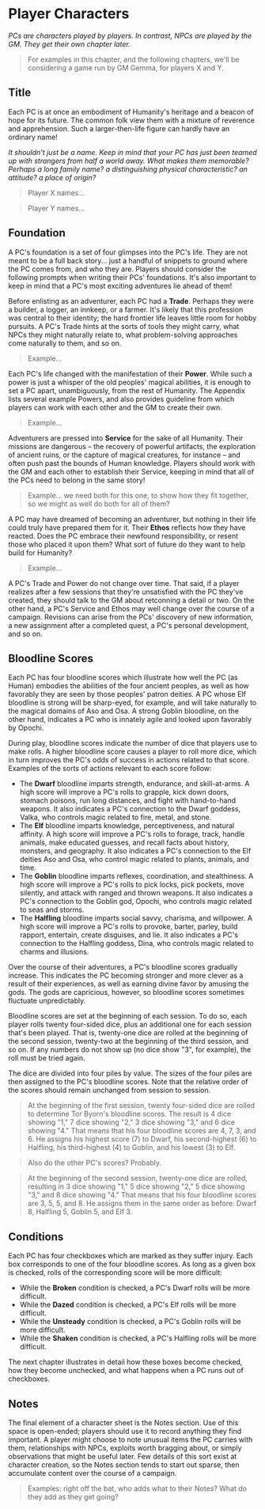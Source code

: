# Player Characters

*PCs are characters played by players. In contrast, NPCs are played by the GM. They get their own chapter later.*

> For examples in this chapter, and the following chapters, we'll be considering a game run by GM Gemma, for players X and Y.

## Title

Each PC is at once an embodiment of Humanity's heritage and a beacon of hope for its future. The common folk view them with a mixture of reverence and apprehension. Such a larger-then-life figure can hardly have an ordinary name! 

*It shouldn't just be a name. Keep in mind that your PC has just been teamed up with strangers from half a world away. What makes them memorable? Perhaps a long family name? a distinguishing physical characteristic? an attitude? a place of origin?*

> Player X names...

> Player Y names...

## Foundation

A PC's foundation is a set of four glimpses into the PC's life. They are not meant to be a full back story... just a handful of snippets to ground where the PC comes from, and who they are. Players should consider the following prompts when writing their PCs' foundations. It's also important to keep in mind that a PC's most exciting adventures lie ahead of them! 

Before enlisting as an adventurer, each PC had a **Trade**. Perhaps they were a builder, a logger, an innkeep, or a farmer. It's likely that this profession was central to their identity; the hard frontier life leaves little room for hobby pursuits. A PC's Trade hints at the sorts of tools they might carry, what NPCs they might naturally relate to, what problem-solving approaches come naturally to them, and so on. 

> Example...

Each PC's life changed with the manifestation of their **Power**. While such a power is just a whisper of the old peoples' magical abilities, it is enough to set a PC apart, unambiguously, from the rest of Humanity. The Appendix lists several example Powers, and also provides guideline from which players can work with each other and the GM to create their own. 

> Example...

Adventurers are pressed into **Service** for the sake of all Humanity. Their missions are dangerous – the recovery of powerful artifacts, the exploration of ancient ruins, or the capture of magical creatures, for instance – and often push past the bounds of Human knowledge. Players should work with the GM and each other to establish their Service, keeping in mind that all of the PCs need to belong in the same story! 

> Example... we need both for this one, to show how they fit together, so we might as well do both for all of them? 

A PC may have dreamed of becoming an adventurer, but nothing in their life could truly have prepared them for it. Their **Ethos** reflects how they have reacted. Does the PC embrace their newfound responsibility, or resent those who placed it upon them? What sort of future do they want to help build for Humanity? 

> Example... 

A PC's Trade and Power do not change over time. That said, if a player realizes after a few sessions that they're unsatisfied with the PC they've created, they should talk to the GM about retconning a detail or two. On the other hand, a PC's Service and Ethos may well change over the course of a campaign. Revisions can arise from the PCs' discovery of new information, a new assignment after a completed quest, a PC's personal development, and so on. 

## Bloodline Scores

Each PC has four bloodline scores which illustrate how well the PC (as  Human) embodies the abilities of the four ancient peoples, as well as how favorably they are seen by those peoples' patron deities. A PC whose Elf bloodline is strong will be sharp-eyed, for example, and will take naturally to the magical domains of Aso and Osa. A strong Goblin bloodline, on the other hand, indicates a PC who is innately agile and looked upon favorably by Opochi.

During play, bloodline scores indicate the number of dice that players use to make rolls. A higher bloodline score causes a player to roll more dice, which in turn improves the PC's odds of success in actions related to that score. Examples of the sorts of actions relevant to each score follow:

+ The **Dwarf** bloodline imparts strength, endurance, and skill-at-arms. A high score will improve a PC's rolls to grapple, kick down doors, stomach poisons, run long distances, and fight with hand-to-hand weapons. It also indicates a PC's connection to the Dwarf goddess, Valka, who controls magic related to fire, metal, and stone.
+ The **Elf** bloodline imparts knowledge, perceptiveness, and natural affinity. A high score will improve a PC's rolls to forage, track, handle animals, make educated guesses, and recall facts about history, monsters, and geography. It also indicates a PC's connection to the Elf deities Aso and Osa, who control magic related to plants, animals, and time.
+ The **Goblin** bloodline imparts reflexes, coordination, and stealthiness. A high score will improve a PC's rolls to pick locks, pick pockets, move silently, and attack with ranged and thrown weapons. It also indicates a PC's connection to the Goblin god, Opochi, who controls magic related to seas and storms.
+ The **Halfling** bloodline imparts social savvy, charisma, and willpower. A high score will improve a PC's rolls to provoke, barter, parley, build rapport, entertain, create disguises, and lie. It also indicates a PC's connection to the Halfling goddess, Dina, who controls magic related to charms and illusions.

Over the course of their adventures, a PC's bloodline scores gradually increase. This indicates the PC becoming stronger and more clever as a result of their experiences, as well as earning divine favor by amusing the gods. The gods are capricious, however, so bloodline scores sometimes fluctuate unpredictably.

Bloodline scores are set at the beginning of each session. To do so, each player rolls twenty four-sided dice, plus an additional one for each session that's been played. That is, twenty-one dice are rolled at the beginning of the second session, twenty-two at the beginning of the third session, and so on. If any numbers do not show up (no dice show "3", for example), the roll must be tried again.

The dice are divided into four piles by value. The sizes of the four piles are then assigned to the PC's bloodline scores. Note that the relative order of the scores should remain unchanged from session to session.

> At the beginning of the first session, twenty four-sided dice are rolled to determine Tor Byorn's bloodline scores. The result is 4 dice showing "1," 7 dice showing "2," 3 dice showing "3," and 6 dice showing "4." That means that his four bloodline scores are 4, 7, 3, and 6. He assigns his highest score (7) to Dwarf, his second-highest (6) to Halfling, his third-highest (4) to Goblin, and his lowest (3) to Elf.

> Also do the other PC's scores? Probably. 

> At the beginning of the second session, twenty-one dice are rolled, resulting in 3 dice showing "1," 5 dice showing "2," 5 dice showing "3," and 8 dice showing "4." That means that his four bloodline scores are 3, 5, 5, and 8. He assigns them in the same order as before: Dwarf 8, Halfling 5, Goblin 5, and Elf 3. 

## Conditions

Each PC has four checkboxes which are marked as they suffer injury. Each box corresponds to one of the four bloodline scores. As long as a given box is checked, rolls of the corresponding score will be more difficult: 

+ While the **Broken** condition is checked, a PC's Dwarf rolls will be more difficult. 
+ While the **Dazed** condition is checked, a PC's Elf rolls will be more difficult. 
+ While the **Unsteady** condition is checked, a PC's Goblin rolls will be more difficult. 
+ While the **Shaken** condition is checked, a PC's Halfling rolls will be more difficult. 

The next chapter illustrates in detail how these boxes become checked, how they become unchecked, and what happens when a PC runs out of checkboxes. 

## Notes

The final element of a character sheet is the Notes section. Use of this space is open-ended; players should use it to record anything they find important. A player might choose to note unusual items the PC carries with them, relationships with NPCs, exploits worth bragging about, or simply observations that might be useful later. Few details of this sort exist at character creation, so the Notes section tends to start out sparse, then accumulate content over the course of a campaign.  

> Examples: right off the bat, who adds what to their Notes? What do they add as they get going? 
